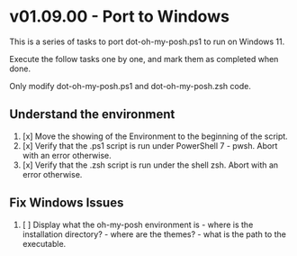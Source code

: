 # v01.09.00 - Port to Windows

This is a series of tasks to port dot-oh-my-posh.ps1 to run on Windows 11.

Execute the follow tasks one by one, and mark them as completed when done.

Only modify dot-oh-my-posh.ps1 and dot-oh-my-posh.zsh code.


## Understand the environment
1. [x] Move the showing of the Environment to the beginning of the script.
2. [x] Verify that the .ps1 script is run under PowerShell 7 - pwsh. Abort with an error otherwise.
3. [x] Verify that the .zsh script is run under the shell zsh. Abort with an error otherwise.

## Fix Windows Issues
1. [ ] Display what the oh-my-posh environment is 
        - where is the installation directory?
        - where are the themes?
        - what is the path to the executable.
